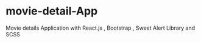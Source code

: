 # movie-detail-App
Movie details Application with React.js , Bootstrap , Sweet Alert Library  and SCSS 
